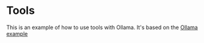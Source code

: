 # Tools

This is an example of how to use tools with Ollama. It's based on the [Ollama example](https://github.com/ollama/ollama-js/blob/main/examples/tools/tools.ts)
